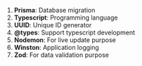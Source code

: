 
1. **Prisma**: Database migration
2. **Typescript**: Programming language
3. **UUID**: Unique ID generator
4. **@types**: Support typescript development
5. **Nodemon**: For live update purpose
6. **Winston**: Application logging
7. **Zod**: For data validation purpose